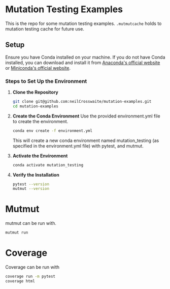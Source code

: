 # Mutation Testing Examples
This is the repo for some mutation testing examples.
`.mutmutcache` holds to mutation testing cache for future use.

## Setup
Ensure you have Conda installed on your machine. If you do not have Conda installed, you can download and install it from [Anaconda's official website](https://www.anaconda.com/products/distribution) or [Miniconda's official website](https://docs.conda.io/en/latest/miniconda.html).

### Steps to Set Up the Environment

1. **Clone the Repository**

   ```bash
   git clone git@github.com:neilCrosswaite/mutation-examples.git
   cd mutation-examples

2. **Create the Conda Environment**
    Use the provided environment.yml file to create the environment.

    ```bash
    conda env create -f environment.yml
    ``````
    This will create a new conda environment named mutation_testing (as specified in the environment.yml file) with pytest, and mutmut.

3. **Activate the Environment**
    ```bash
    conda activate mutation_testing
    ```

4. **Verify the Installation**
    ```bash
    pytest --version
    mutmut --version
    ```


# Mutmut
mutmut can be run with.
```bash
mutmut run
```

# Coverage
Coverage can be run with 
```bash
coverage run -m pytest 
coverage html
```